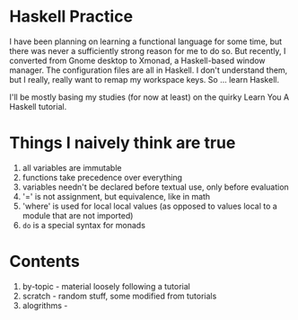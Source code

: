 # Haskell Practice

I have been planning on learning a functional language for some time, but there
was never a sufficiently strong reason for me to do so. But recently,
I converted from Gnome desktop to Xmonad, a Haskell-based window manager. The
configuration files are all in Haskell. I don't understand them, but I really,
really want to remap my workspace keys. So ... learn Haskell.

I'll be mostly basing my studies (for now at least) on the quirky Learn You
A Haskell tutorial.

# Things I naively think are true

 1. all variables are immutable
 2. functions take precedence over everything
 3. variables needn't be declared before textual use, only before evaluation
 4. '=' is not assignment, but equivalence, like in math
 5. 'where' is used for local local values (as opposed to values local to
    a module that are not imported)
 6. `do` is a special syntax for monads

# Contents

 1. by-topic - material loosely following a tutorial
 2. scratch - random stuff, some modified from tutorials
 3. alogrithms - 
